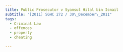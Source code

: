 ```yaml
---
title: Public Prosecutor v Syamsul Hilal bin Ismail
subtitle: "[2011] SGHC 272 / 30\_December\_2011"
tags:
  - Criminal Law
  - offences
  - property
  - cheating

---
```


